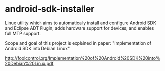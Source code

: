 android-sdk-installer
=====================

Linux utility which aims to automatically install and configure Android SDK and Eclipse ADT Plugin; adds hardware support for devices; and enables full MTP support.

Scope and goal of this project is explained in paper: "Implementation of Android SDK into Debian Linux"

http://foolcontrol.org/Implementation%20of%20Android%20SDK%20into%20Debian%20Linux.pdf
